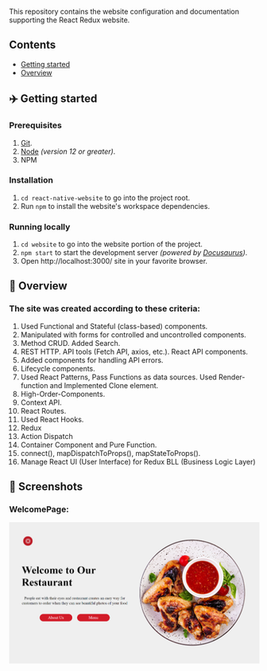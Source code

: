 This repository contains the website configuration and documentation supporting the React Redux website.

## Contents

- [Getting started](#%EF%B8%8F-getting-started)
- [Overview](#-overview)


## ✈️ Getting started

### Prerequisites

1.  [Git](https://git-scm.com/downloads).
1.  [Node](https://nodejs.org/en/download/) _(version 12 or greater)_.
1.  NPM

### Installation

1.  `cd react-native-website` to go into the project root.
1.  Run `npm` to install the website's workspace dependencies.

### Running locally

1.  `cd website` to go into the website portion of the project.
1.  `npm start` to start the development server _(powered by [Docusaurus](https://v2.docusaurus.io))_.
1.  Open http://localhost:3000/ site in your favorite browser.

## 📖 Overview

### The site was created according to these criteria:
1. Used Functional and Stateful (class-based) components.
2. Manipulated with forms for controlled and uncontrolled components.
3. Method CRUD. Added Search.
4. REST HTTP. API tools (Fetch API, axios, etc.). React API components.
5. Added components for handling API errors.
6. Lifecycle components.
7. Used React Patterns, Pass Functions as data sources. Used Render-function and Implemented Clone element.
8. High-Order-Components.
9. Context API.
10. React Routes.
11. Used React Hooks.
12. Redux
13. Action Dispatch
14. Container Component and Pure Function.
15. connect(), mapDispatchToProps(), mapStateToProps().
16. Manage React UI (User Interface) for Redux BLL (Business Logic Layer)

## 👏 Screenshots
### WelcomePage:

<p align="center">
 <img width="600" src="public/assets/index.png" alt="welcome"/>
</p>

